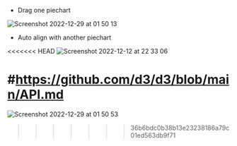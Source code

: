
* Drag one piechart

![Screenshot 2022-12-29 at 01 50 13](https://user-images.githubusercontent.com/91216581/209889812-67f0505e-f9a9-42c0-97d9-99adc8d05f66.png)
* Auto align with another piechart


<<<<<<< HEAD
![Screenshot 2022-12-12 at 22 33 06](https://user-images.githubusercontent.com/91216581/207159191-70f8440e-cb8b-4c5c-b4a9-825ba714ae8d.png)


#https://github.com/d3/d3/blob/main/API.md
=======
![Screenshot 2022-12-29 at 01 50 53](https://user-images.githubusercontent.com/91216581/209889834-61667b78-a6e0-41c7-babd-9376c7965b9a.png)
>>>>>>> 36b6bdc0b38b13e23238186a79c01ed563db9f71
